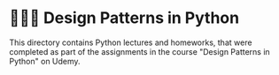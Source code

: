 # 🎨📐🐍 Design Patterns in Python
This directory contains Python lectures and homeworks, that were completed as part of the assignments in the course "Design Patterns in Python" on Udemy.

